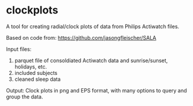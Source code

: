# clockplots

A tool for creating radial/clock plots of data from Philips Actiwatch files. 

Based on code from: https://github.com/jasongfleischer/SALA

Input files: 
1) parquet file of consoldiated Actiwatch data and sunrise/sunset, holidays, etc. 
2) included subjects
3) cleaned sleep data

Output: 
Clock plots in png and EPS format, with many options to query and group the data. 
